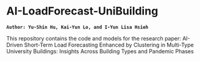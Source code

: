 # AI-LoadForecast-UniBuilding

**`Author: Yu-Shin Hu, Kai-Yun Lo, and I-Yun Lisa Hsieh`**

This repository contains the code and models for the research paper: AI-Driven Short-Term Load Forecasting Enhanced by Clustering in Multi-Type University Buildings: Insights Across Building Types and Pandemic Phases
